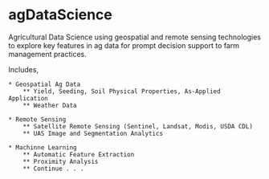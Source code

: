 # agDataScience

Agricultural Data Science using geospatial and remote sensing technologies to explore key features in ag data
for prompt decision support to farm management practices.

Includes,

    * Geospatial Ag Data
        ** Yield, Seeding, Soil Physical Properties, As-Applied Application
        ** Weather Data
    
    * Remote Sensing
        ** Satellite Remote Sensing (Sentinel, Landsat, Modis, USDA CDL)
        ** UAS Image and Segmentation Analytics
    
    * Machinne Learning
        ** Automatic Feature Extraction
        ** Proximity Analysis
        ** Continue . . .
